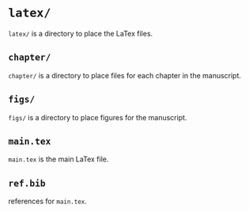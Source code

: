 # `latex/`
`latex/` is a directory to place the LaTex files.

## `chapter/`
`chapter/` is a directory to place files for each chapter in the manuscript.

## `figs/`
`figs/` is a directory to place figures for the manuscript.

## `main.tex`
`main.tex` is the main LaTex file.

## `ref.bib`
references for `main.tex`.
